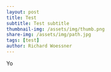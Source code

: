```yaml
---
layout: post
title: Test
subtitle: Test subtitle
thumbnail-img: /assets/img/thumb.png
share-img: /assets/img/path.jpg
tags: [test]
author: Richard Woessner
---
```


Yo